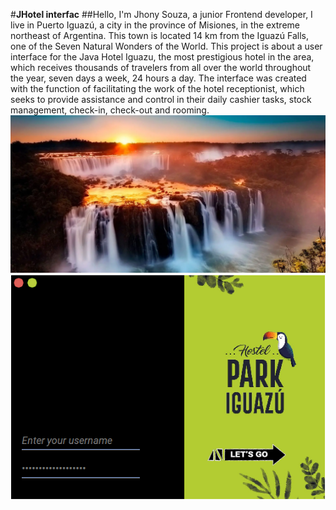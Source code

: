 #**JHotel interfac**
##Hello, I'm Jhony Souza, a junior Frontend developer, I live in Puerto Iguazú, a city in the province of Misiones, in the extreme northeast of Argentina. This town is located 14 km from the Iguazú Falls, one of the Seven Natural Wonders of the World.
This project is about a user interface for the Java Hotel Iguazu, the most prestigious hotel in the area, which receives thousands of travelers from all over the world throughout the year, seven days a week, 24 hours a day.
The interface was created with the function of facilitating the work of the hotel receptionist, which seeks to provide assistance and control in their daily cashier tasks, stock management, check-in, check-out and rooming.
![beta image](indexSource/iguazu-waterfallsIII.jpg)
![beta image](indexSource/interfaz-beta.png)
